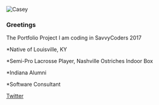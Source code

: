 ![Casey](https://media.licdn.com/mpr/mpr/shrinknp_400_400/p/2/000/089/16c/3e97717.jpg)

### Greetings

The Portfolio Project I am coding in SavvyCoders 2017

*Native of Louisville, KY

*Semi-Pro Lacrosse Player, Nashville Ostriches Indoor Box

*Indiana Alumni

*Software Consultant

[Twitter](https://twitter.com/VWpickup)
